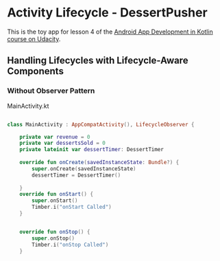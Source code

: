 # Activity Lifecycle - DessertPusher 

This is the toy app for lesson 4 of the [Android App Development in Kotlin course on Udacity](https://classroom.udacity.com/courses/ud9012/lessons/e487c600-ed68-4576-a35a-12f211cf032e/concepts/6a155d63-8153-4a56-95cb-1dfdf06aa173).

## Handling Lifecycles with Lifecycle-Aware Components   
### Without Observer Pattern

MainActivity.kt 
```kt

class MainActivity : AppCompatActivity(), LifecycleObserver {

    private var revenue = 0
    private var dessertsSold = 0
    private lateinit var dessertTimer: DessertTimer
    
    override fun onCreate(savedInstanceState: Bundle?) {
        super.onCreate(savedInstanceState)
        dessertTimer = DessertTimer()
        
    }
    override fun onStart() {
        super.onStart()
        Timber.i("onStart Called")
    }


    override fun onStop() {
        super.onStop()
        Timber.i("onStop Called")
    }
```

